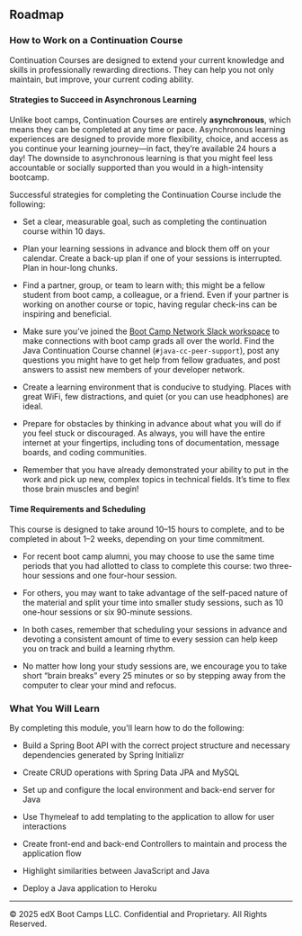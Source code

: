 ## Roadmap

### How to Work on a Continuation Course

Continuation Courses are designed to extend your current knowledge and skills in professionally rewarding directions. They can help you not only maintain, but improve, your current coding ability. 

#### Strategies to Succeed in Asynchronous Learning

Unlike boot camps, Continuation Courses are entirely **asynchronous**, which means they can be completed at any time or pace. Asynchronous learning experiences are designed to provide more flexibility, choice, and access as you continue your learning journey&mdash;in fact, they’re available 24 hours a day! The downside to asynchronous learning is that you might feel less accountable or socially supported than you would in a high-intensity bootcamp.

Successful strategies for completing the Continuation Course include the following:

* Set a clear, measurable goal, such as completing the continuation course within 10 days. 

* Plan your learning sessions in advance and block them off on your calendar. Create a back-up plan if one of your sessions is interrupted. Plan in hour-long chunks.

* Find a partner, group, or team to learn with; this might be a fellow student from boot camp, a colleague, or a friend. Even if your partner is working on another course or topic, having regular check-ins can be inspiring and beneficial. 

* Make sure you’ve joined the [Boot Camp Network Slack workspace](https://edx-bcnslackchannel.splashthat.com/) to make connections with boot camp grads all over the world. Find the Java Continuation Course channel (`#﻿java-cc-peer-support`), post any questions you might have to get help from fellow graduates, and post answers to assist new members of your developer network.

* Create a learning environment that is conducive to studying. Places with great WiFi, few distractions, and quiet (or you can use headphones) are ideal.

* Prepare for obstacles by thinking in advance about what you will do if you feel stuck or discouraged. As always, you will have the entire internet at your fingertips, including tons of documentation, message boards, and coding communities.

* Remember that you have already demonstrated your ability to put in the work and pick up new, complex topics in technical fields. It’s time to flex those brain muscles and begin!

#### Time Requirements and Scheduling

This course is designed to take around 10&ndash;15 hours to complete, and to be completed in about 1&ndash;2 weeks, depending on your time commitment.

* For recent boot camp alumni, you may choose to use the same time periods that you had allotted to class to complete this course: two three-hour sessions and one four-hour session.

* For others, you may want to take advantage of the self-paced nature of the material and split your time into smaller study sessions, such as 10 one-hour sessions or six 90-minute sessions.

* In both cases, remember that scheduling your sessions in advance and devoting a consistent amount of time to every session can help keep you on track and build a learning rhythm.

* No matter how long your study sessions are, we encourage you to take short “brain breaks” every 25 minutes or so by stepping away from the computer to clear your mind and refocus.  


### What You Will Learn

By completing this module, you'll learn how to do the following:

* Build a Spring Boot API with the correct project structure and necessary dependencies generated by Spring Initializr

* Create CRUD operations with Spring Data JPA and MySQL

* Set up and configure the local environment and back-end server for Java

* Use Thymeleaf to add templating to the application to allow for user interactions

* Create front-end and back-end Controllers to maintain and process the application flow

* Highlight similarities between JavaScript and Java

* Deploy a Java application to Heroku

---

© 2025 edX Boot Camps LLC. Confidential and Proprietary. All Rights Reserved.

